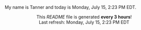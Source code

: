 My name is Tanner and today is Monday, July 15, 2:23 PM EDT.

<p align="center">This <i>README</i> file is generated <b>every 3 hours</b>!</br>Last refresh: Monday, July 15, 2:23 PM EDT<br /></p>

